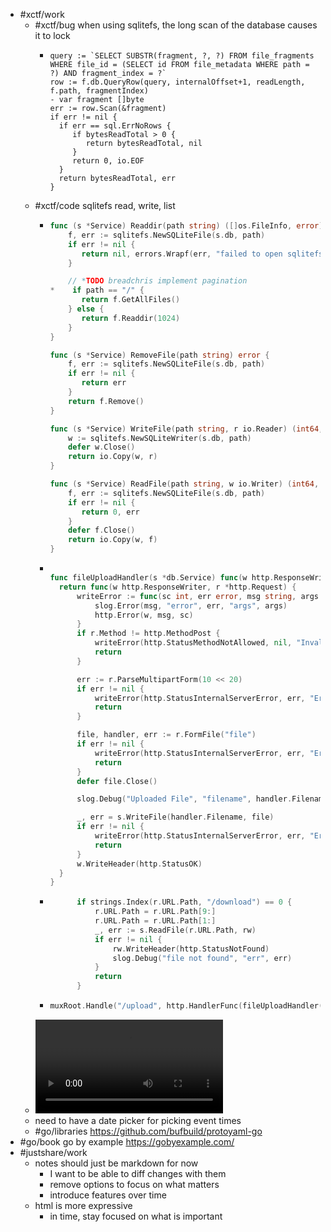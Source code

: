 - #xctf/work
	- #xctf/bug when using sqlitefs, the long scan of the database causes it to lock
		- ```
		  query := `SELECT SUBSTR(fragment, ?, ?) FROM file_fragments WHERE file_id = (SELECT id FROM file_metadata WHERE path = ?) AND fragment_index = ?`
		  row := f.db.QueryRow(query, internalOffset+1, readLength, f.path, fragmentIndex)
		  - var fragment []byte
		  err := row.Scan(&fragment)
		  if err != nil {
		    if err == sql.ErrNoRows {
		       if bytesReadTotal > 0 {
		          return bytesReadTotal, nil
		       }
		       return 0, io.EOF
		    }
		    return bytesReadTotal, err
		  }
		  ```
	- #xctf/code sqlitefs read, write, list
		- ```go
		  func (s *Service) Readdir(path string) ([]os.FileInfo, error) {
		      f, err := sqlitefs.NewSQLiteFile(s.db, path)
		      if err != nil {
		         return nil, errors.Wrapf(err, "failed to open sqlitefs")
		      }
		  
		      // *TODO breadchris implement pagination
		  *    if path == "/" {
		         return f.GetAllFiles()
		      } else {
		         return f.Readdir(1024)
		      }
		  }
		  
		  func (s *Service) RemoveFile(path string) error {
		      f, err := sqlitefs.NewSQLiteFile(s.db, path)
		      if err != nil {
		         return err
		      }
		      return f.Remove()
		  }
		  
		  func (s *Service) WriteFile(path string, r io.Reader) (int64, error) {
		      w := sqlitefs.NewSQLiteWriter(s.db, path)
		      defer w.Close()
		      return io.Copy(w, r)
		  }
		  
		  func (s *Service) ReadFile(path string, w io.Writer) (int64, error) {
		      f, err := sqlitefs.NewSQLiteFile(s.db, path)
		      if err != nil {
		         return 0, err
		      }
		      defer f.Close()
		      return io.Copy(w, f)
		  }
		  ```
		- ```go
		  
		  func fileUploadHandler(s *db.Service) func(w http.ResponseWriter, r *http.Request) {
		  	return func(w http.ResponseWriter, r *http.Request) {
		  		writeError := func(sc int, err error, msg string, args ...any) {
		  			slog.Error(msg, "error", err, "args", args)
		  			http.Error(w, msg, sc)
		  		}
		  		if r.Method != http.MethodPost {
		  			writeError(http.StatusMethodNotAllowed, nil, "Invalid request method", "method", r.Method)
		  			return
		  		}
		  
		  		err := r.ParseMultipartForm(10 << 20)
		  		if err != nil {
		  			writeError(http.StatusInternalServerError, err, "Error parsing multipart form")
		  			return
		  		}
		  
		  		file, handler, err := r.FormFile("file")
		  		if err != nil {
		  			writeError(http.StatusInternalServerError, err, "Error retrieving the file from form data")
		  			return
		  		}
		  		defer file.Close()
		  
		  		slog.Debug("Uploaded File", "filename", handler.Filename, "size", handler.Size, "mime", handler.Header)
		  
		  		_, err = s.WriteFile(handler.Filename, file)
		  		if err != nil {
		  			writeError(http.StatusInternalServerError, err, "Error copying the uploaded file")
		  			return
		  		}
		  		w.WriteHeader(http.StatusOK)
		  	}
		  }
		  ```
		- ```go
		  		if strings.Index(r.URL.Path, "/download") == 0 {
		  			r.URL.Path = r.URL.Path[9:]
		  			r.URL.Path = r.URL.Path[1:]
		  			_, err := s.ReadFile(r.URL.Path, rw)
		  			if err != nil {
		  				rw.WriteHeader(http.StatusNotFound)
		  				slog.Debug("file not found", "err", err)
		  			}
		  			return
		  		}
		  ```
		- ```go
		  muxRoot.Handle("/upload", http.HandlerFunc(fileUploadHandler(s)))
		  ```
	- ![phone apps.mov](../assets/phone_apps_1709581098022_0.mov)
	- need to have a date picker for picking event times
	- #go/libraries https://github.com/bufbuild/protoyaml-go
- #go/book go by example https://gobyexample.com/
- #justshare/work
	- notes should just be markdown for now
		- I want to be able to diff changes with them
		- remove options to focus on what matters
		- introduce features over time
	- html is more expressive
		- in time, stay focused on what is important